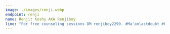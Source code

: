 ```yaml
---
image: ./images/renji.webp
endpoint: renji
name: Renjit Koshy AKA Renjiboy
line: "For free counseling sessions DM renjiboy2299. #Ma'amlastdoubt #Babuuu"
---
```

